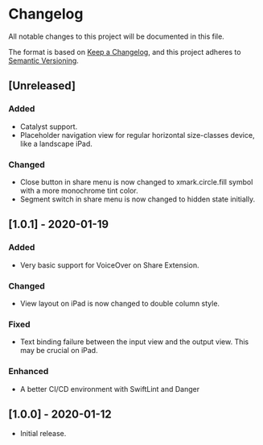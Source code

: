 # Changelog
All notable changes to this project will be documented in this file.

The format is based on [Keep a Changelog](https://keepachangelog.com/en/1.0.0/),
and this project adheres to [Semantic Versioning](https://semver.org/spec/v2.0.0.html).

## [Unreleased]

### Added

- Catalyst support.
- Placeholder navigation view for regular horizontal size-classes device, like a landscape iPad.

### Changed

- Close button in share menu is now changed to xmark.circle.fill symbol with a more monochrome tint color.
- Segment switch in share menu is now changed to hidden state initially.

## [1.0.1] - 2020-01-19

### Added

- Very basic support for VoiceOver on Share Extension.

### Changed

- View layout on iPad is now changed to double column style.

### Fixed

- Text binding failure between the input view and the output view. This may be crucial on iPad.

### Enhanced

- A better CI/CD environment with SwiftLint and Danger

## [1.0.0] - 2020-01-12

- Initial release.
